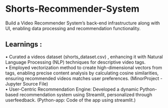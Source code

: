 # Shorts-Recommender-System
Build a Video Recommender System’s back-end infrastructure along with UI, enabling data processing and recommendation functionality.
## Learnings :
• Curated a videos dataset (shorts_dataset.csv) , enhancing it with Natural Language Processing (NLP)
techniques for descriptive video tags.<br>
• Employed vectorization method to create high-dimensional vectors from tags,
enabling precise content analysis by calculating cosine similarities, ensuring
recommended videos matches user preferences. (MinorProject - Jupyter Source File) <br>
• User-Centric Recommendation Engine: Developed a dynamic Python-based
recommendation system using Streamlit, personalized through userfeedback. (Python-app: Code of the app using streamlit.)

